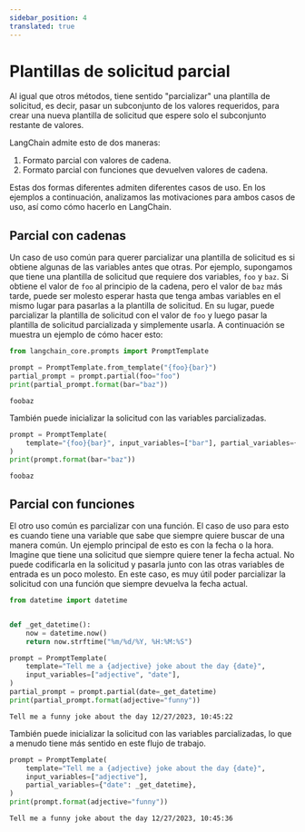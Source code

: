 ```yaml
---
sidebar_position: 4
translated: true
---
```


# Plantillas de solicitud parcial

Al igual que otros métodos, tiene sentido "parcializar" una plantilla de solicitud, es decir, pasar un subconjunto de los valores requeridos, para crear una nueva plantilla de solicitud que espere solo el subconjunto restante de valores.

LangChain admite esto de dos maneras:
1. Formato parcial con valores de cadena.
2. Formato parcial con funciones que devuelven valores de cadena.

Estas dos formas diferentes admiten diferentes casos de uso. En los ejemplos a continuación, analizamos las motivaciones para ambos casos de uso, así como cómo hacerlo en LangChain.

## Parcial con cadenas

Un caso de uso común para querer parcializar una plantilla de solicitud es si obtiene algunas de las variables antes que otras. Por ejemplo, supongamos que tiene una plantilla de solicitud que requiere dos variables, `foo` y `baz`. Si obtiene el valor de `foo` al principio de la cadena, pero el valor de `baz` más tarde, puede ser molesto esperar hasta que tenga ambas variables en el mismo lugar para pasarlas a la plantilla de solicitud. En su lugar, puede parcializar la plantilla de solicitud con el valor de `foo` y luego pasar la plantilla de solicitud parcializada y simplemente usarla. A continuación se muestra un ejemplo de cómo hacer esto:

```python
from langchain_core.prompts import PromptTemplate

prompt = PromptTemplate.from_template("{foo}{bar}")
partial_prompt = prompt.partial(foo="foo")
print(partial_prompt.format(bar="baz"))
```

```output
foobaz
```

También puede inicializar la solicitud con las variables parcializadas.

```python
prompt = PromptTemplate(
    template="{foo}{bar}", input_variables=["bar"], partial_variables={"foo": "foo"}
)
print(prompt.format(bar="baz"))
```

```output
foobaz
```

## Parcial con funciones

El otro uso común es parcializar con una función. El caso de uso para esto es cuando tiene una variable que sabe que siempre quiere buscar de una manera común. Un ejemplo principal de esto es con la fecha o la hora. Imagine que tiene una solicitud que siempre quiere tener la fecha actual. No puede codificarla en la solicitud y pasarla junto con las otras variables de entrada es un poco molesto. En este caso, es muy útil poder parcializar la solicitud con una función que siempre devuelva la fecha actual.

```python
from datetime import datetime


def _get_datetime():
    now = datetime.now()
    return now.strftime("%m/%d/%Y, %H:%M:%S")
```

```python
prompt = PromptTemplate(
    template="Tell me a {adjective} joke about the day {date}",
    input_variables=["adjective", "date"],
)
partial_prompt = prompt.partial(date=_get_datetime)
print(partial_prompt.format(adjective="funny"))
```

```output
Tell me a funny joke about the day 12/27/2023, 10:45:22
```

También puede inicializar la solicitud con las variables parcializadas, lo que a menudo tiene más sentido en este flujo de trabajo.

```python
prompt = PromptTemplate(
    template="Tell me a {adjective} joke about the day {date}",
    input_variables=["adjective"],
    partial_variables={"date": _get_datetime},
)
print(prompt.format(adjective="funny"))
```

```output
Tell me a funny joke about the day 12/27/2023, 10:45:36
```

